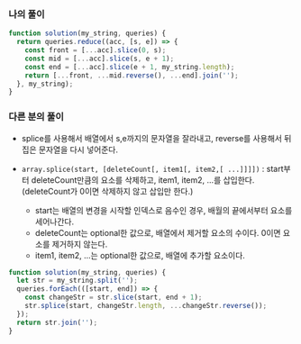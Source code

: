 ### 나의 풀이

```js
function solution(my_string, queries) {
  return queries.reduce((acc, [s, e]) => {
    const front = [...acc].slice(0, s);
    const mid = [...acc].slice(s, e + 1);
    const end = [...acc].slice(e + 1, my_string.length);
    return [...front, ...mid.reverse(), ...end].join('');
  }, my_string);
}
```

### 다른 분의 풀이

- splice를 사용해서 배열에서 s,e까지의 문자열을 잘라내고, reverse를 사용해서 뒤집은 문자열을 다시 넣어준다.

- `array.splice(start, [deleteCount[, item1[, item2,[ ...]]]])` : start부터 deleteCount만큼의 요소를 삭제하고, item1, item2, ...를 삽입한다. (deleteCount가 0이면 삭제하지 않고 삽입만 한다.)
  - start는 배열의 변경을 시작할 인덱스로 음수인 경우, 배월의 끝에서부터 요소를 세어나간다.
  - deleteCount는 optional한 값으로, 배열에서 제거할 요소의 수이다. 0이면 요소를 제거하지 않는다.
  - item1, item2, ...는 optional한 값으로, 배열에 추가할 요소이다.

```js
function solution(my_string, queries) {
  let str = my_string.split('');
  queries.forEach(([start, end]) => {
    const changeStr = str.slice(start, end + 1);
    str.splice(start, changeStr.length, ...changeStr.reverse());
  });
  return str.join('');
}
```
